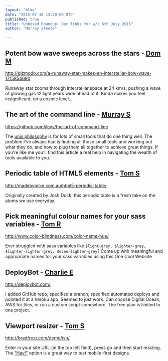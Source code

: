```yaml
---
layout: "blog"
date: "2015-07-10 13:30:00 UTC"
published: true
title: "Unboxed Roundup: Our links for w/c 6th July 2015"
author: "Murray Steele"

---
```


## Potent bow wave sweeps across the stars - [Dom M](http://www.unboxedconsulting.com/people/dominic-mason)  http://gizmodo.com/a-runaway-star-makes-an-interstellar-bow-wave-1715854690  Runaway star zooms through interstellar space at 24 km/s, pushing a wave of glowing gas 12 light years wide ahead of it. Kinda makes you feel insignificant, on a cosmic level...  ## The art of the command line - [Murray S](http://www.unboxedconsulting.com/people/murray-steele)  https://github.com/jlevy/the-art-of-command-line  The [unix philosophy](https://en.wikipedia.org/wiki/Unix\_philosophy) is for lots of small tools that do one thing well. The problem I've always had is finding all those small tools and working out what they do, and how to plug them all together to achieve great things. If you're like me you'll find this article a real help in navigating the wealth of tools available to you.  ## Periodic table of HTML5 elements - [Tom S](http://www.unboxedconsulting.com/people/tom-sabin)  http://madebymike.com.au/html5-periodic-table/  Originally created by Josh Duck, this periodic table is a fresh take on the atoms we use everyday.  ## Pick meaningful colour names for your sass variables - [Tom R](http://tomrussell.co.uk/)  http://www.color-blindness.com/color-name-hue/   Ever struggled with sass variables like `$light-grey, $lighter-grey, $lighter-lighter-grey, $even-lighter-grey`? Come up with meaningful and appropriate names for your sass variables using this One Cool Website  ## DeployBot - [Charlie E](http://www.unboxedconsulting.com/people/charlie-egan)  http://deploybot.com/  I added GitHub repo, specified a branch, specified automated deploys and pointed it at a heroku app. Seemed to just work. Can choose Digital Ocean, AWS for files, or run a custom script somewhere. The free plan is limited to one project.  ## Viewport resizer - [Tom S](http://www.unboxedconsulting.com/people/tom-sabin)  http://bradfrost.com/demo/ish/  Enter in your site URL (in the top left field), press go and then start resizing. The [“Hay!”](https://twitter.com/brad\_frost/status/191977076000161793) option is a great way to test mobile-first designs.


